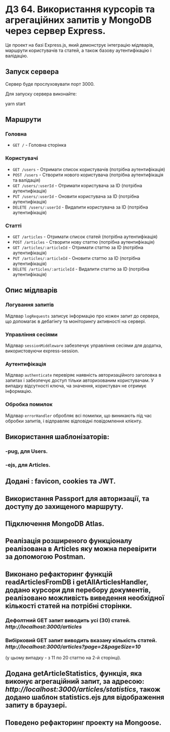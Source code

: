 # ДЗ 64. Використання курсорів та агрегаційних запитів у MongoDB через сервер Express.

Це проект на базі Express.js, який демонструє інтеграцію мідлварів, маршрути користувачів та статей, а також базову аутентифікацію і валідацію.

## Запуск сервера

Сервер буде прослуховувати порт 3000.

Для запуску сервера виконайте:

yarn start

## Маршрути

### Головна

- `GET /` - Головна сторінка

### Користувачі

- `GET /users` - Отримати список користувачів (потрібна аутентифікація)
- `POST /users` - Створити нового користувача (потрібна аутентифікація та валідація)
- `GET /users/:userId` - Отримати користувача за ID (потрібна аутентифікація)
- `PUT /users/:userId` - Оновити користувача за ID (потрібна аутентифікація)
- `DELETE /users/:userId` - Видалити користувача за ID (потрібна аутентифікація)

### Статті

- `GET /articles` - Отримати список статей (потрібна аутентифікація)
- `POST /articles` - Створити нову статтю (потрібна аутентифікація)
- `GET /articles/:articleId` - Отримати статтю за ID (потрібна аутентифікація)
- `PUT /articles/:articleId` - Оновити статтю за ID (потрібна аутентифікація)
- `DELETE /articles/:articleId` - Видалити статтю за ID (потрібна аутентифікація)

## Опис мідлварів

### Логування запитів

Мідлвар `logRequests` записує інформацію про кожен запит до сервера, що допомагає в дебагінгу та моніторингу активності на сервері.

### Управління сесіями

Мідлвар `sessionMiddleware` забезпечує управління сесіями для додатка, використовуючи express-session.

### Аутентифікація

Мідлвар `authenticate` перевіряє наявність авторизаційного заголовка в запитах і забезпечує доступ тільки авторизованим користувачам. У випадку відсутності ключа, ча значення, користувач не отримує інформацію.

### Обробка помилок

Мідлвар `errorHandler` обробляє всі помилки, що виникають під час обробки запитів, і відправляє відповідні повідомлення клієнту.

## Використання шаблонізаторів:

### -pug, для Users.

### -ejs, для Articles.

## Додані : favicon, cookies та JWT.

## Використання Passport для авторизації, та доступу до захищеного маршруту.

## Підключення MongoDB Atlas.

## Реалізація розширеного функціоналу реалізована в Articles яку можна перевірити за допомогою Postman.

## Виконано рефакторинг функцій readArticlesFromDB і getAllArticlesHandler, додано курсори для перебору документів, реалізовано можливість виведення необхідної кількості статей на потрібні сторінки.

### Дефолтний GET запит виводить усі (30) статей. **_http://localhost:3000/articles_**

### Вибірковий GET запит виводить вказану кількість статей. **_http://localhost:3000/articles?page=2&pageSize=10_**

(у цьому випадку - з 11 по 20 статтю на 2-й сторінці).

## Додана getArticleStatistics, функція, яка виконує агрегаційний запит, за адресою: **_http://localhost:3000/articles/statistics_**, також додано шаблон statistics.ejs для відображення запиту в браузері.

## Поведено рефакторинг проекту на Mongoose.
